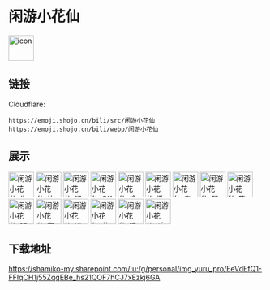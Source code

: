 # 闲游小花仙
<img src="https://emoji.shojo.cn/bili/src/闲游小花仙/icon.png" width="50" height="50" alt="icon">

## 链接
Cloudflare:
```
https://emoji.shojo.cn/bili/src/闲游小花仙
https://emoji.shojo.cn/bili/webp/闲游小花仙
```
## 展示
<img src="https://emoji.shojo.cn/bili/src/闲游小花仙/闲游小花仙-生气.png" width="50" height="50" alt="闲游小花仙-生气">
<img src="https://emoji.shojo.cn/bili/src/闲游小花仙/闲游小花仙-比心.png" width="50" height="50" alt="闲游小花仙-比心">
<img src="https://emoji.shojo.cn/bili/src/闲游小花仙/闲游小花仙-疑问.png" width="50" height="50" alt="闲游小花仙-疑问">
<img src="https://emoji.shojo.cn/bili/src/闲游小花仙/闲游小花仙-OK.png" width="50" height="50" alt="闲游小花仙-OK">
<img src="https://emoji.shojo.cn/bili/src/闲游小花仙/闲游小花仙-偷笑.png" width="50" height="50" alt="闲游小花仙-偷笑">
<img src="https://emoji.shojo.cn/bili/src/闲游小花仙/闲游小花仙-撒娇.png" width="50" height="50" alt="闲游小花仙-撒娇">
<img src="https://emoji.shojo.cn/bili/src/闲游小花仙/闲游小花仙-亲亲.png" width="50" height="50" alt="闲游小花仙-亲亲">
<img src="https://emoji.shojo.cn/bili/src/闲游小花仙/闲游小花仙-瑟瑟发抖.png" width="50" height="50" alt="闲游小花仙-瑟瑟发抖">
<img src="https://emoji.shojo.cn/bili/src/闲游小花仙/闲游小花仙-略略略.png" width="50" height="50" alt="闲游小花仙-略略略">
<img src="https://emoji.shojo.cn/bili/src/闲游小花仙/闲游小花仙-吃瓜.png" width="50" height="50" alt="闲游小花仙-吃瓜">
<img src="https://emoji.shojo.cn/bili/src/闲游小花仙/闲游小花仙-在吗.png" width="50" height="50" alt="闲游小花仙-在吗">
<img src="https://emoji.shojo.cn/bili/src/闲游小花仙/闲游小花仙-思考.png" width="50" height="50" alt="闲游小花仙-思考">
<img src="https://emoji.shojo.cn/bili/src/闲游小花仙/闲游小花仙-落泪.png" width="50" height="50" alt="闲游小花仙-落泪">
<img src="https://emoji.shojo.cn/bili/src/闲游小花仙/闲游小花仙-哇哦.png" width="50" height="50" alt="闲游小花仙-哇哦">
<img src="https://emoji.shojo.cn/bili/src/闲游小花仙/闲游小花仙-骄傲.png" width="50" height="50" alt="闲游小花仙-骄傲">

## 下载地址

https://shamiko-my.sharepoint.com/:u:/g/personal/img_yuru_pro/EeVdEfQ1-FFIqCH1j55ZqqEBe_hs21QOF7hCJ7xEzkj6GA